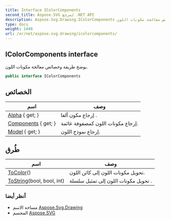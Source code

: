 ```yaml
---
title: Interface IColorComponents
second_title: Aspose.SVG لمرجع .NET API
description: Aspose.Svg.Drawing.IColorComponents واجهه المستخدم. يوضح طريقة وخصائص معالجة مكونات اللون.
type: docs
weight: 1440
url: /ar/net/aspose.svg.drawing/icolorcomponents/
---
```

## IColorComponents interface

يوضح طريقة وخصائص معالجة مكونات اللون.

```csharp
public interface IColorComponents
```

## الخصائص

| اسم | وصف |
| --- | --- |
| [Alpha](../../aspose.svg.drawing/icolorcomponents/alpha/) { get; } | إرجاع مكون ألفا . |
| [Components](../../aspose.svg.drawing/icolorcomponents/components/) { get; } | إرجاع مكونات اللون كمصفوفة عائمة. |
| [Model](../../aspose.svg.drawing/icolorcomponents/model/) { get; } | إرجاع نموذج اللون. |

## طُرق

| اسم | وصف |
| --- | --- |
| [ToColor](../../aspose.svg.drawing/icolorcomponents/tocolor/)() | تحويل مكونات اللون إلى كائن اللون. |
| [ToString](../../aspose.svg.drawing/icolorcomponents/tostring/)(bool, bool, int) | تحويل مكونات اللون إلى تمثيل سلسلة . |

### أنظر أيضا

* مساحة الاسم [Aspose.Svg.Drawing](../../aspose.svg.drawing/)
* المجسم [Aspose.SVG](../../)


